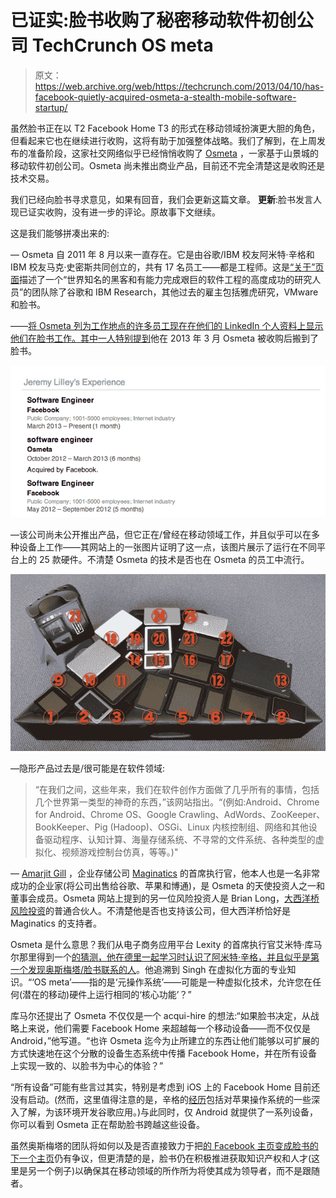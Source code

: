 # 已证实:脸书收购了秘密移动软件初创公司 TechCrunch OS meta

> 原文：<https://web.archive.org/web/https://techcrunch.com/2013/04/10/has-facebook-quietly-acquired-osmeta-a-stealth-mobile-software-startup/>

虽然脸书正在以 T2 Facebook Home T3 的形式在移动领域扮演更大胆的角色，但看起来它也在继续进行收购，这将有助于加强整体战略。我们了解到，在上周发布的准备阶段，这家社交网络似乎已经悄悄收购了 [Osmeta](https://web.archive.org/web/20230209002706/http://www.osmeta.com/) ，一家基于山景城的移动软件初创公司。Osmeta 尚未推出商业产品，目前还不完全清楚这是收购还是技术交易。

我们已经向脸书寻求意见，如果有回音，我们会更新这篇文章。 **更新**:脸书发言人现已证实收购，没有进一步的评论。原故事下文继续。

这是我们能够拼凑出来的:

— Osmeta 自 2011 年 8 月以来一直存在。它是由谷歌/IBM 校友阿米特·辛格和 IBM 校友马克·史密斯共同创立的，共有 17 名员工——都是工程师。这是[“关于”页面](https://web.archive.org/web/20230209002706/http://osmeta.com/about/)描述了一个“世界知名的黑客和有能力完成艰巨的软件工程的高度成功的研究人员”的团队除了谷歌和 IBM Research，其他过去的雇主包括雅虎研究，VMware 和脸书。

——[将 Osmeta 列为工作地点的许多员工现在在他们的 LinkedIn 个人资料上显示他们在脸书工作。其中一人](https://web.archive.org/web/20230209002706/http://www.linkedin.com/vsearch/p?company=osmeta&rsid=9830241365632404464&openFacets=N,G,CC&page_num=1)[特别提到](https://web.archive.org/web/20230209002706/http://webcache.googleusercontent.com/search?q=cache:04uxzpj2-KgJ:www.linkedin.com/in/jjlilley+&cd=1&hl=en&ct=clnk)他在 2013 年 3 月 Osmeta 被收购后搬到了脸书。

![osmeta to facebook linkedin](img/bc82d43836a17fbf57dfeb98c28fd9d2.png)

—该公司尚未公开推出产品，但它正在/曾经在移动领域工作，并且似乎可以在多种设备上工作——其网站上的一张图片证明了这一点，该图片展示了运行在不同平台上的 25 款硬件。不清楚 Osmeta 的技术是否也在 Osmeta 的员工中流行。

![osmeta devices](img/236b7d93cc75a63f58ceda6586db239d.png)

—隐形产品过去是/很可能是在软件领域:

> “在我们之间，这些年来，我们在软件创作方面做了几乎所有的事情，包括几个世界第一类型的神奇的东西，”该网站指出。“(例如:Android、Chrome for Android、Chrome OS、Google Crawling、AdWords、ZooKeeper、BookKeeper、Pig (Hadoop)、OSGi、Linux 内核控制组、网络和其他设备驱动程序、认知计算、海量存储系统、不寻常的文件系统、各种类型的虚拟化、视频游戏控制台仿真，等等。)"

— [Amarjit Gill](https://web.archive.org/web/20230209002706/http://www.linkedin.com/in/gillamarjit) ，企业存储公司 [Maginatics](https://web.archive.org/web/20230209002706/http://maginatics.com/) 的首席执行官，他本人也是一名非常成功的企业家(将公司出售给谷歌、苹果和博通)，是 Osmeta 的天使投资人之一和董事会成员。Osmeta 网站上提到的另一位风险投资人是 Brian Long，[大西洋桥风险投资](https://web.archive.org/web/20230209002706/http://www.abven.com/who_we_are/brian_long/)的普通合伙人。不清楚他是否也支持该公司，但大西洋桥恰好是 Maginatics 的支持者。

Osmeta 是什么意思？我们从电子商务应用平台 Lexity 的首席执行官艾米特·库马尔那里得到一个[的猜测，他在德里一起学习时认识了阿米特·辛格，并且似乎是第一个](https://web.archive.org/web/20230209002706/http://b.akumar.me/2013/04/09/why-facebook-bought-osmeta-its-facebook-home/)[发现奥斯梅塔/脸书联系的人](https://web.archive.org/web/20230209002706/https://twitter.com/akumar/status/319901374714355712)。他追溯到 Singh 在虚拟化方面的专业知识。“‘OS meta’——指的是‘元操作系统’——可能是一种虚拟化技术，允许您在任何(潜在的移动)硬件上运行相同的‘核心功能’？”

库马尔还提出了 Osmeta 不仅仅是一个 acqui-hire 的想法:“如果脸书决定，从战略上来说，他们需要 Facebook Home 来超越每一个移动设备——而不仅仅是 Android，”他写道。“也许 Osmeta 迄今为止所建立的东西让他们能够以可扩展的方式快速地在这个分散的设备生态系统中传播 Facebook Home，并在所有设备上实现一致的、以脸书为中心的体验？”

“所有设备”可能有些言过其实，特别是考虑到 iOS 上的 Facebook Home 目前还没有启动。(然而，这里值得注意的是，辛格的[经历](https://web.archive.org/web/20230209002706/http://www.kernelthread.com/resume/)包括对苹果操作系统的一些深入了解，为该环境开发谷歌应用。)与此同时，仅 Android 就提供了一系列设备，你可以看到 Osmeta 正在帮助脸书跨越这些设备。

虽然奥斯梅塔的团队将如何以及是否直接致力于把[的 Facebook 主页变成脸书的下一个主页](https://web.archive.org/web/20230209002706/http://www.engadget.com/2013/04/04/zuckerberg-home-is-the-next-version-of-facebook/)仍有争议，但更清楚的是，脸书仍在积极推进获取知识产权和人才(这里是另一个例子)以确保其在移动领域的所作所为将使其成为领导者，而不是跟随者。